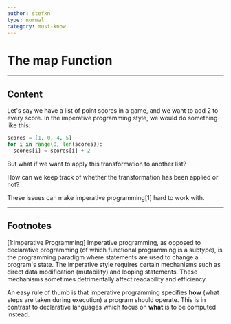 ```yaml
---
author: stefkn
type: normal
category: must-know
---
```


# The map Function


---

## Content

Let's say we have a list of point scores in a game, and we want to add 2 to every score. In the imperative programming style, we would do something like this:

```python
scores = [1, 0, 4, 5]
for i in range(0, len(scores)):
  scores[i] = scores[i] + 2
```

But what if we want to apply this transformation to another list?

How can we keep track of whether the transformation has been applied or not?

These issues can make imperative programming[1] hard to work with.



---

## Footnotes


[1:Imperative Programming]
Imperative programming, as opposed to declarative programming (of which functional programming is a subtype), is the programming paradigm where statements are used to change a program's state. The imperative style requires certain mechanisms such as direct data modification (mutability) and looping statements. These mechanisms sometimes detrimentally affect readability and efficiency.

An easy rule of thumb is that imperative programming specifies **how** (what steps are taken during execution) a program should operate. This is in contrast to declarative languages which focus on **what** is to be computed instead.
